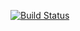 [![Build Status](https://travis-ci.org/riezenmark/access-log-analyzer.svg?branch=main)](https://travis-ci.org/riezenmark/access-log-analyzer)